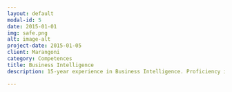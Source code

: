 ```yaml
---
layout: default
modal-id: 5
date: 2015-01-01
img: safe.png
alt: image-alt
project-date: 2015-01-05
client: Marangoni
category: Competences
title: Business Intelligence
description: 15-year experience in Business Intelligence. Proficiency in SAP Business Objects and IBM Cognos. Knowledge of other reporting tools like Microstrategy and Microsoft SSRS

---
```

